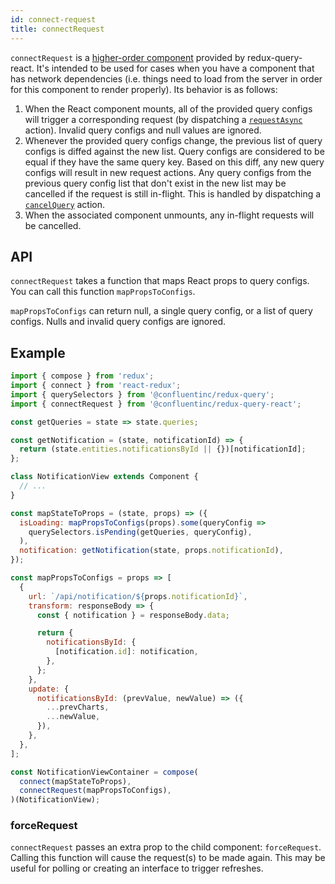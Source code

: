 ```yaml
---
id: connect-request
title: connectRequest
---
```


`connectRequest` is a [higher-order component](https://reactjs.org/docs/higher-order-components.html) provided by redux-query-react. It's intended to be used for cases when you have a component that has network dependencies (i.e. things need to load from the server in order for this component to render properly). Its behavior is as follows:

1. When the React component mounts, all of the provided query configs will trigger a corresponding request (by dispatching a [`requestAsync`](redux-actions#requestasync) action). Invalid query configs and null values are ignored.
2. Whenever the provided query configs change, the previous list of query configs is diffed against the new list. Query configs are considered to be equal if they have the same query key. Based on this diff, any new query configs will result in new request actions. Any query configs from the previous query config list that don't exist in the new list may be cancelled if the request is still in-flight. This is handled by dispatching a [`cancelQuery`](redux-actions#cancelquery) action.
3. When the associated component unmounts, any in-flight requests will be cancelled.

## API

`connectRequest` takes a function that maps React props to query configs. You can call this function `mapPropsToConfigs`.

`mapPropsToConfigs` can return null, a single query config, or a list of query configs. Nulls and invalid query configs are ignored.

## Example

```javascript
import { compose } from 'redux';
import { connect } from 'react-redux';
import { querySelectors } from '@confluentinc/redux-query';
import { connectRequest } from '@confluentinc/redux-query-react';

const getQueries = state => state.queries;

const getNotification = (state, notificationId) => {
  return (state.entities.notificationsById || {})[notificationId];
};

class NotificationView extends Component {
  // ...
}

const mapStateToProps = (state, props) => ({
  isLoading: mapPropsToConfigs(props).some(queryConfig =>
    querySelectors.isPending(getQueries, queryConfig),
  ),
  notification: getNotification(state, props.notificationId),
});

const mapPropsToConfigs = props => [
  {
    url: `/api/notification/${props.notificationId}`,
    transform: responseBody => {
      const { notification } = responseBody.data;

      return {
        notificationsById: {
          [notification.id]: notification,
        },
      };
    },
    update: {
      notificationsById: (prevValue, newValue) => ({
        ...prevCharts,
        ...newValue,
      }),
    },
  },
];

const NotificationViewContainer = compose(
  connect(mapStateToProps),
  connectRequest(mapPropsToConfigs),
)(NotificationView);
```

### forceRequest

`connectRequest` passes an extra prop to the child component: `forceRequest`. Calling this function will cause the request(s) to be made again. This may be useful for polling or creating an interface to trigger refreshes.
